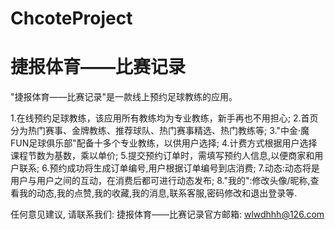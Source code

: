 # ChcoteProject
# 捷报体育——比赛记录

  "捷报体育——比赛记录"是一款线上预约足球教练的应用。
  
  1.在线预约足球教练，该应用所有教练均为专业教练，新手再也不用担心;
  2.首页分为热门赛事、金牌教练、推荐球队、热门赛事精选、热门教练等;
  3."中金·魔FUN足球俱乐部"配备十多个专业教练，以供用户选择;
  4.计费方式根据用户选择课程节数为基数，乘以单价;
  5.提交预约订单时，需填写预约人信息,以便商家和用户联系;
  6.预约成功将生成订单编号,用户根据订单编号到店消费;
  7.动态:动态将是用户与用户之间的互动，在消费后都可进行动态发布;
  8."我的":修改头像/昵称,查看我的动态,我的点赞,我的收藏,我的消息,联系客服,密码修改和退出登录等.

  任何意见建议, 请联系我们: 
  捷报体育——比赛记录官方邮箱: wlwdhhh@126.com
